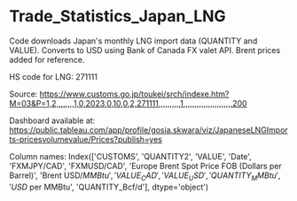 # Trade_Statistics_Japan_LNG

Code downloads Japan's monthly LNG import data (QUANTITY and VALUE). Converts to USD using Bank of Canada FX valet API. Brent prices added for reference. 

HS code for LNG: 271111

Source: https://www.customs.go.jp/toukei/srch/indexe.htm?M=03&P=1,2,,,,,,,,1,0,2023,0,10,0,2,271111,,,,,,,,,,1,,,,,,,,,,,,,,,,,,,,,,200

Dashboard available at:  https://public.tableau.com/app/profile/gosia.skwara/viz/JapaneseLNGImports-pricesvolumevalue/Prices?publish=yes

Column names: Index(['CUSTOMS', 'QUANTITY2', 'VALUE', 'Date', 'FXMJPY/CAD', 'FXMUSD/CAD',
       'Europe Brent Spot Price FOB (Dollars per Barrel)', 'Brent USD$/MMBtu',
       'VALUE_CAD', 'VALUE_USD', 'QUANTITY_MMBtu', 'USD$ per MMBtu',
       'QUANTITY_Bcf/d'],
      dtype='object')
